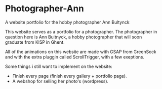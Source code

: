 # Photographer-Ann
A website portfolio for the hobby photographer Ann Bultynck

This website serves as a portfolio for a photographer. The photographer in question here is Ann Bultnyck, a hobby photographer that will soon graduate from KISP in Ghent.

All of the animations on this website are made with GSAP from GreenSock and with the extra pluggin called ScrollTrigger, with a few exeptions.

Some things i still want to implement on the website:
  - Finish every page (finish every gallery + portfolio page).
  - A webshop for selling her photo's (wordpress).
